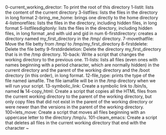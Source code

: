 0-current_working_director: To print the root of this directory
1-listit: lists the content of the current directory
3-listfiles: lists the files in the directory in long format
2-bring_me_home: brings one directly to the home directory
4-listmorefiles: lists the files in the directory, including hidden files, in long format
5-listfilesdigitonly: lists the files in the directory, including hidden files, in long format ,and with uid and gid in num
6-firstdirectory: creates a directory named my_first_directory in the /tmp/ directory.
7-movethatfile: Move the file betty from /tmp/ to /tmp/my_first_directory
8-firstdelete: Delete the file betty
9-firstdirdeletion: Delete the directory my_first_directory that is in the /tmp directory.
10-back: Write a script that changes the working directory to the previous one.
11-lists: lists all files (even ones with names beginning with a period character, which are normally hidden) in the current directory and the parent of the working directory and the /boot directory (in this order), in long format.
12-file_type: prints the type of the file named iamafile. The file iamafile will be in the /tmp directory when we will run your script.
13-symbolic_link: Create a symbolic link to /bin/ls, named __ls__
14-copy_html: Create a script that copies all the HTML files from the current working directory to the parent of the working directory, but only copy files that did not exist in the parent of the working directory or were newer than the versions in the parent of the working directory.
100=lets_move: Create a script that moves all files beginning with an uppercase letter to the directory /tmp/u.
101-cleam_emacs: Create a script that deletes all files in the current working directory that end with the character ~
